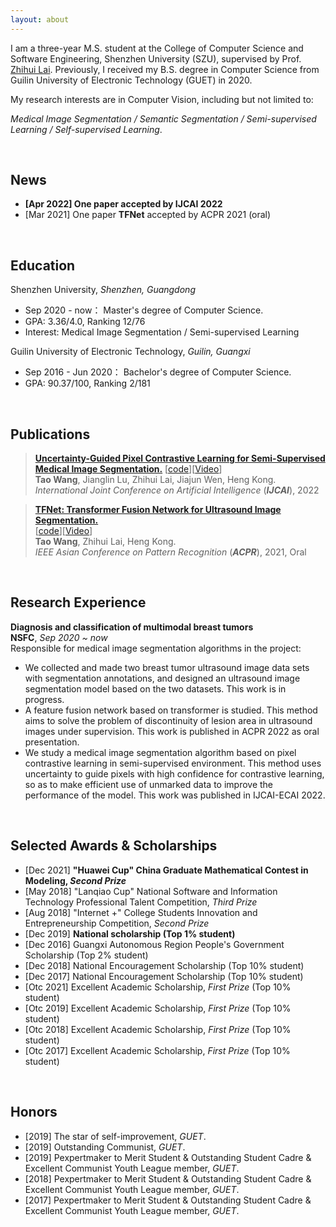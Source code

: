 ```yaml
---
layout: about
---
```


[//]: # (## About Me)

I am a three-year M.S. student at the College of Computer Science and Software Engineering, Shenzhen University (SZU),
supervised by Prof. [Zhihui Lai](https://www.scholat.com/laizhihui). Previously, I received my B.S. degree in Computer Science from
Guilin University of Electronic Technology (GUET) in 2020.

My research interests are in Computer Vision, including but
not limited to:

_Medical Image Segmentation / Semantic Segmentation / Semi-supervised Learning / Self-supervised Learning_.

<br>

## News

- <b>[Apr 2022] One paper accepted by IJCAI 2022</b><br>
- [Mar 2021] One paper **TFNet** accepted by ACPR 2021 (oral)<br>

<br>

## Education

Shenzhen University, <em>Shenzhen, Guangdong</em>

- Sep 2020 - now： Master's degree of Computer Science.
- GPA: 3.36/4.0, Ranking 12/76
- Interest: Medical Image Segmentation / Semi-supervised Learning

Guilin University of Electronic Technology, <em>Guilin, Guangxi</em>

- Sep 2016 - Jun 2020： Bachelor's degree of Computer Science.
- GPA: 90.37/100, Ranking 2/181

<br>

## Publications

> <b><a href="#" target="_blank">Uncertainty-Guided Pixel Contrastive Learning for Semi-Supervised Medical Image Segmentation.</a></b>
> [<a href="https://github.com/taovv/UGPCL" target="_blank">code</a>][<a href="#" target="_blank">Video</a>]<br>
> <b>Tao Wang</b>, Jianglin Lu, Zhihui Lai, Jiajun Wen, Heng Kong.<br>
> <em>International Joint Conference on Artificial Intelligence</em> (<i><b>IJCAI</b></i>), 2022 <br>

> <b><a href="https://link.springer.com/content/pdf/10.1007/978-3-031-02375-0_23.pdf" target="_blank">TFNet: Transformer Fusion Network for Ultrasound Image Segmentation.</a></b> <br>
> [<a href="#https://github.com/taovv/TFNet" target="_blank">code</a>][[Video](https://www.aliyundrive.com/s/oDdMwf4FrEs)]<br>
> <b>Tao Wang</b>, Zhihui Lai, Heng Kong.<br>
> <em>IEEE Asian Conference on Pattern Recognition</em> (<i><b>ACPR</b></i>), 2021, Oral <br>

<br>

## Research Experience
<b>Diagnosis and classification of multimodal breast tumors</b><br>
<b>NSFC</b>, <em>Sep 2020 ~ now</em><br>
Responsible for medical image segmentation algorithms in the project:
- We collected and made two breast tumor ultrasound image data sets with segmentation annotations, and designed an 
ultrasound image segmentation model based on the two datasets. This work is in progress.
- A feature fusion network based on transformer is studied. This method aims to solve the problem of discontinuity of 
lesion area in ultrasound images under supervision. This work is published in ACPR 2022 as oral presentation.
- We study a medical image segmentation algorithm based on pixel contrastive learning in semi-supervised environment. 
This method uses uncertainty to guide pixels with high confidence for contrastive learning, so as to make efficient 
use of unmarked data to improve the performance of the model. This work was published in IJCAI-ECAI 2022.


<br>

## Selected Awards & Scholarships

- [Dec 2021] <b>"Huawei Cup" China Graduate Mathematical Contest in Modeling, _Second Prize_</b>
- [May 2018] "Lanqiao Cup" National Software and Information Technology Professional
  Talent Competition, _Third Prize_
- [Aug 2018] "Internet +" College Students Innovation and Entrepreneurship Competition, _Second Prize_
- [Dec 2019] <b>National scholarship (Top 1% student)</b>
- [Dec 2016] Guangxi Autonomous Region People's Government Scholarship (Top 2% student)
- [Dec 2018] National Encouragement Scholarship (Top 10% student)
- [Dec 2017] National Encouragement Scholarship (Top 10% student)
- [Otc 2021] Excellent Academic Scholarship, _First Prize_ (Top 10% student)
- [Otc 2019] Excellent Academic Scholarship, _First Prize_ (Top 10% student)
- [Otc 2018] Excellent Academic Scholarship, _First Prize_ (Top 10% student)
- [Otc 2017] Excellent Academic Scholarship, _First Prize_ (Top 10% student)

<br>

## Honors

- [2019] The star of self-improvement, _GUET_.
- [2019] Outstanding Communist, _GUET_.
- [2019] Pexpertmaker to Merit Student & Outstanding Student Cadre & Excellent Communist Youth League member, _GUET_.
- [2018] Pexpertmaker to Merit Student & Outstanding Student Cadre & Excellent Communist Youth League member, _GUET_.
- [2017] Pexpertmaker to Merit Student & Outstanding Student Cadre & Excellent Communist Youth League member, _GUET_.
